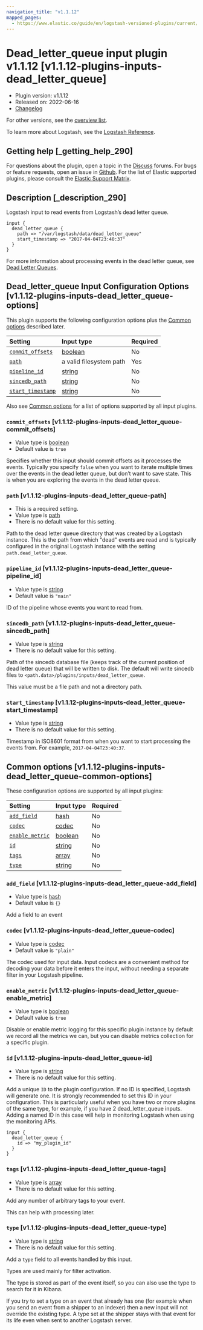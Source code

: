```yaml
---
navigation_title: "v1.1.12"
mapped_pages:
  - https://www.elastic.co/guide/en/logstash-versioned-plugins/current/v1.1.12-plugins-inputs-dead_letter_queue.html
---
```


# Dead_letter_queue input plugin v1.1.12 [v1.1.12-plugins-inputs-dead_letter_queue]

* Plugin version: v1.1.12
* Released on: 2022-06-16
* [Changelog](https://github.com/logstash-plugins/logstash-input-dead_letter_queue/blob/v1.1.12/CHANGELOG.md)

For other versions, see the [overview list](input-dead_letter_queue-index.md).

To learn more about Logstash, see the [Logstash Reference](https://www.elastic.co/guide/en/logstash/current/index.html).

## Getting help [_getting_help_290]

For questions about the plugin, open a topic in the [Discuss](http://discuss.elastic.co) forums. For bugs or feature requests, open an issue in [Github](https://github.com/logstash-plugins/logstash-input-dead_letter_queue). For the list of Elastic supported plugins, please consult the [Elastic Support Matrix](https://www.elastic.co/support/matrix#matrix_logstash_plugins).

## Description [_description_290]

Logstash input to read events from Logstash’s dead letter queue.

```
input {
  dead_letter_queue {
    path => "/var/logstash/data/dead_letter_queue"
    start_timestamp => "2017-04-04T23:40:37"
  }
}
```

For more information about processing events in the dead letter queue, see [Dead Letter Queues](https://www.elastic.co/guide/en/logstash/current/dead-letter-queues.html).

## Dead_letter_queue Input Configuration Options [v1.1.12-plugins-inputs-dead_letter_queue-options]

This plugin supports the following configuration options plus the [Common options](v1-1-12-plugins-inputs-dead_letter_queue.md#v1.1.12-plugins-inputs-dead_letter_queue-common-options) described later.

| Setting | Input type | Required |
| :- | :- | :- |
| [`commit_offsets`](v1-1-12-plugins-inputs-dead_letter_queue.md#v1.1.12-plugins-inputs-dead_letter_queue-commit_offsets) | [boolean](/lsr/value-types.md#boolean) | No |
| [`path`](v1-1-12-plugins-inputs-dead_letter_queue.md#v1.1.12-plugins-inputs-dead_letter_queue-path) | a valid filesystem path | Yes |
| [`pipeline_id`](v1-1-12-plugins-inputs-dead_letter_queue.md#v1.1.12-plugins-inputs-dead_letter_queue-pipeline_id) | [string](/lsr/value-types.md#string) | No |
| [`sincedb_path`](v1-1-12-plugins-inputs-dead_letter_queue.md#v1.1.12-plugins-inputs-dead_letter_queue-sincedb_path) | [string](/lsr/value-types.md#string) | No |
| [`start_timestamp`](v1-1-12-plugins-inputs-dead_letter_queue.md#v1.1.12-plugins-inputs-dead_letter_queue-start_timestamp) | [string](/lsr/value-types.md#string) | No |

Also see [Common options](v1-1-12-plugins-inputs-dead_letter_queue.md#v1.1.12-plugins-inputs-dead_letter_queue-common-options) for a list of options supported by all input plugins.

### `commit_offsets` [v1.1.12-plugins-inputs-dead_letter_queue-commit_offsets]

* Value type is [boolean](/lsr/value-types.md#boolean)
* Default value is `true`

Specifies whether this input should commit offsets as it processes the events. Typically you specify `false` when you want to iterate multiple times over the events in the dead letter queue, but don’t want to save state. This is when you are exploring the events in the dead letter queue.

### `path` [v1.1.12-plugins-inputs-dead_letter_queue-path]

* This is a required setting.
* Value type is [path](/lsr/value-types.md#path)
* There is no default value for this setting.

Path to the dead letter queue directory that was created by a Logstash instance. This is the path from which "dead" events are read and is typically configured in the original Logstash instance with the setting `path.dead_letter_queue`.

### `pipeline_id` [v1.1.12-plugins-inputs-dead_letter_queue-pipeline_id]

* Value type is [string](/lsr/value-types.md#string)
* Default value is `"main"`

ID of the pipeline whose events you want to read from.

### `sincedb_path` [v1.1.12-plugins-inputs-dead_letter_queue-sincedb_path]

* Value type is [string](/lsr/value-types.md#string)
* There is no default value for this setting.

Path of the sincedb database file (keeps track of the current position of dead letter queue) that will be written to disk. The default will write sincedb files to `<path.data>/plugins/inputs/dead_letter_queue`.

This value must be a file path and not a directory path.

### `start_timestamp` [v1.1.12-plugins-inputs-dead_letter_queue-start_timestamp]

* Value type is [string](/lsr/value-types.md#string)
* There is no default value for this setting.

Timestamp in ISO8601 format from when you want to start processing the events from. For example, `2017-04-04T23:40:37`.

## Common options [v1.1.12-plugins-inputs-dead_letter_queue-common-options]

These configuration options are supported by all input plugins:

| Setting | Input type | Required |
| :- | :- | :- |
| [`add_field`](v1-1-12-plugins-inputs-dead_letter_queue.md#v1.1.12-plugins-inputs-dead_letter_queue-add_field) | [hash](/lsr/value-types.md#hash) | No |
| [`codec`](v1-1-12-plugins-inputs-dead_letter_queue.md#v1.1.12-plugins-inputs-dead_letter_queue-codec) | [codec](/lsr/value-types.md#codec) | No |
| [`enable_metric`](v1-1-12-plugins-inputs-dead_letter_queue.md#v1.1.12-plugins-inputs-dead_letter_queue-enable_metric) | [boolean](/lsr/value-types.md#boolean) | No |
| [`id`](v1-1-12-plugins-inputs-dead_letter_queue.md#v1.1.12-plugins-inputs-dead_letter_queue-id) | [string](/lsr/value-types.md#string) | No |
| [`tags`](v1-1-12-plugins-inputs-dead_letter_queue.md#v1.1.12-plugins-inputs-dead_letter_queue-tags) | [array](/lsr/value-types.md#array) | No |
| [`type`](v1-1-12-plugins-inputs-dead_letter_queue.md#v1.1.12-plugins-inputs-dead_letter_queue-type) | [string](/lsr/value-types.md#string) | No |

### `add_field` [v1.1.12-plugins-inputs-dead_letter_queue-add_field]

* Value type is [hash](/lsr/value-types.md#hash)
* Default value is `{}`

Add a field to an event

### `codec` [v1.1.12-plugins-inputs-dead_letter_queue-codec]

* Value type is [codec](/lsr/value-types.md#codec)
* Default value is `"plain"`

The codec used for input data. Input codecs are a convenient method for decoding your data before it enters the input, without needing a separate filter in your Logstash pipeline.

### `enable_metric` [v1.1.12-plugins-inputs-dead_letter_queue-enable_metric]

* Value type is [boolean](/lsr/value-types.md#boolean)
* Default value is `true`

Disable or enable metric logging for this specific plugin instance by default we record all the metrics we can, but you can disable metrics collection for a specific plugin.

### `id` [v1.1.12-plugins-inputs-dead_letter_queue-id]

* Value type is [string](/lsr/value-types.md#string)
* There is no default value for this setting.

Add a unique `ID` to the plugin configuration. If no ID is specified, Logstash will generate one. It is strongly recommended to set this ID in your configuration. This is particularly useful when you have two or more plugins of the same type, for example, if you have 2 dead\_letter\_queue inputs. Adding a named ID in this case will help in monitoring Logstash when using the monitoring APIs.

```
input {
  dead_letter_queue {
    id => "my_plugin_id"
  }
}
```

### `tags` [v1.1.12-plugins-inputs-dead_letter_queue-tags]

* Value type is [array](/lsr/value-types.md#array)
* There is no default value for this setting.

Add any number of arbitrary tags to your event.

This can help with processing later.

### `type` [v1.1.12-plugins-inputs-dead_letter_queue-type]

* Value type is [string](/lsr/value-types.md#string)
* There is no default value for this setting.

Add a `type` field to all events handled by this input.

Types are used mainly for filter activation.

The type is stored as part of the event itself, so you can also use the type to search for it in Kibana.

If you try to set a type on an event that already has one (for example when you send an event from a shipper to an indexer) then a new input will not override the existing type. A type set at the shipper stays with that event for its life even when sent to another Logstash server.
